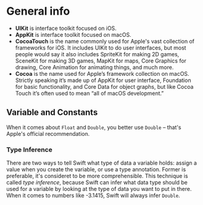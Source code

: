 # General info

- **UIKit** is interface toolkit focused on iOS.
- **AppKit** is interface toolkit focused on macOS.
- **CocoaTouch** is the name commonly used for Apple's vast collection of frameworks for iOS. It includes UIKit to do user interfaces, but most people would say it also includes SpriteKit for making 2D games, SceneKit for making 3D games, MapKit for maps, Core Graphics for drawing, Core Animation for animating things, and much more.
- **Cocoa** is the name used for Apple’s framework collection on macOS. Strictly speaking it’s made up of AppKit for user interface, Foundation for basic functionality, and Core Data for object graphs, but like Cocoa Touch it’s often used to mean “all of macOS development.”

## Variable and Constants

When it comes about `Float` and `Double`, you better use `Double` – that's Apple's official recommendation.

### Type Inference

There are two ways to tell Swift what type of data a variable holds: assign a value when you create the variable, or use a type annotation. Former is preferable, it's consideret to be more comprehensible. This technique is called _type inference_, because Swift can infer what data type should be used for a variable by looking at the type of data you want to put in there. When it comes to numbers like -3.1415, Swift will always infer `Double`.
